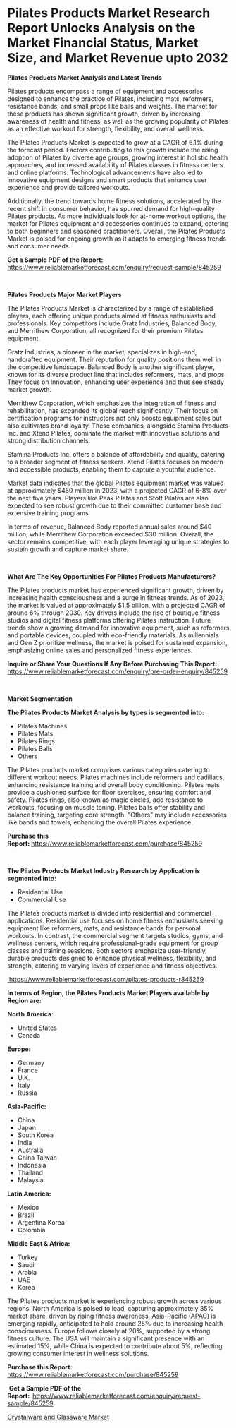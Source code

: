<p><h1>Pilates Products Market Research Report Unlocks Analysis on the Market Financial Status, Market Size, and Market Revenue upto 2032</h1></p><p><strong>Pilates Products Market Analysis and Latest Trends</strong></p>
<p><p>Pilates products encompass a range of equipment and accessories designed to enhance the practice of Pilates, including mats, reformers, resistance bands, and small props like balls and weights. The market for these products has shown significant growth, driven by increasing awareness of health and fitness, as well as the growing popularity of Pilates as an effective workout for strength, flexibility, and overall wellness.</p><p>The Pilates Products Market is expected to grow at a CAGR of 6.1% during the forecast period. Factors contributing to this growth include the rising adoption of Pilates by diverse age groups, growing interest in holistic health approaches, and increased availability of Pilates classes in fitness centers and online platforms. Technological advancements have also led to innovative equipment designs and smart products that enhance user experience and provide tailored workouts. </p><p>Additionally, the trend towards home fitness solutions, accelerated by the recent shift in consumer behavior, has spurred demand for high-quality Pilates products. As more individuals look for at-home workout options, the market for Pilates equipment and accessories continues to expand, catering to both beginners and seasoned practitioners. Overall, the Pilates Products Market is poised for ongoing growth as it adapts to emerging fitness trends and consumer needs.</p></p>
<p><strong>Get a Sample PDF of the Report:&nbsp;</strong> <a href="https://www.reliablemarketforecast.com/enquiry/request-sample/845259?utm_campaign=1833&utm_medium=2&utm_source=Github&utm_content=ia&utm_term=06022025&utm_id=pilates-products">https://www.reliablemarketforecast.com/enquiry/request-sample/845259</a></p>
<p>&nbsp;</p>
<p><strong>Pilates Products Major Market Players</strong></p>
<p><p>The Pilates Products Market is characterized by a range of established players, each offering unique products aimed at fitness enthusiasts and professionals. Key competitors include Gratz Industries, Balanced Body, and Merrithew Corporation, all recognized for their premium Pilates equipment. </p><p>Gratz Industries, a pioneer in the market, specializes in high-end, handcrafted equipment. Their reputation for quality positions them well in the competitive landscape. Balanced Body is another significant player, known for its diverse product line that includes reformers, mats, and props. They focus on innovation, enhancing user experience and thus see steady market growth.</p><p>Merrithew Corporation, which emphasizes the integration of fitness and rehabilitation, has expanded its global reach significantly. Their focus on certification programs for instructors not only boosts equipment sales but also cultivates brand loyalty. These companies, alongside Stamina Products Inc. and Xtend Pilates, dominate the market with innovative solutions and strong distribution channels.</p><p>Stamina Products Inc. offers a balance of affordability and quality, catering to a broader segment of fitness seekers. Xtend Pilates focuses on modern and accessible products, enabling them to capture a youthful audience.</p><p>Market data indicates that the global Pilates equipment market was valued at approximately $450 million in 2023, with a projected CAGR of 6-8% over the next five years. Players like Peak Pilates and Stott Pilates are also expected to see robust growth due to their committed customer base and extensive training programs.</p><p>In terms of revenue, Balanced Body reported annual sales around $40 million, while Merrithew Corporation exceeded $30 million. Overall, the sector remains competitive, with each player leveraging unique strategies to sustain growth and capture market share.</p></p>
<p>&nbsp;</p>
<p><strong>What Are The Key Opportunities For Pilates Products Manufacturers?</strong></p>
<p><p>The Pilates products market has experienced significant growth, driven by increasing health consciousness and a surge in fitness trends. As of 2023, the market is valued at approximately $1.5 billion, with a projected CAGR of around 6% through 2030. Key drivers include the rise of boutique fitness studios and digital fitness platforms offering Pilates instruction. Future trends show a growing demand for innovative equipment, such as reformers and portable devices, coupled with eco-friendly materials. As millennials and Gen Z prioritize wellness, the market is poised for sustained expansion, emphasizing online sales and personalized fitness experiences.</p></p>
<p><strong>Inquire or Share Your Questions If Any Before Purchasing This Report:</strong> <a href="https://www.reliablemarketforecast.com/enquiry/pre-order-enquiry/845259?utm_campaign=1833&utm_medium=2&utm_source=Github&utm_content=ia&utm_term=06022025&utm_id=pilates-products">https://www.reliablemarketforecast.com/enquiry/pre-order-enquiry/845259</a></p>
<p>&nbsp;</p>
<p><strong>Market Segmentation</strong></p>
<p><strong>The Pilates Products Market Analysis by types is segmented into:</strong></p>
<p><ul><li>Pilates Machines</li><li>Pilates Mats</li><li>Pilates Rings</li><li>Pilates Balls</li><li>Others</li></ul></p>
<p><p>The Pilates products market comprises various categories catering to different workout needs. Pilates machines include reformers and cadillacs, enhancing resistance training and overall body conditioning. Pilates mats provide a cushioned surface for floor exercises, ensuring comfort and safety. Pilates rings, also known as magic circles, add resistance to workouts, focusing on muscle toning. Pilates balls offer stability and balance training, targeting core strength. "Others" may include accessories like bands and towels, enhancing the overall Pilates experience.</p></p>
<p><strong>Purchase this Report:&nbsp;</strong><a href="https://www.reliablemarketforecast.com/purchase/845259?utm_campaign=1833&utm_medium=2&utm_source=Github&utm_content=ia&utm_term=06022025&utm_id=pilates-products">https://www.reliablemarketforecast.com/purchase/845259</a></p>
<p>&nbsp;</p>
<p><strong>The Pilates Products Market Industry Research by Application is segmented into:</strong></p>
<p><ul><li>Residential Use</li><li>Commercial Use</li></ul></p>
<p><p>The Pilates products market is divided into residential and commercial applications. Residential use focuses on home fitness enthusiasts seeking equipment like reformers, mats, and resistance bands for personal workouts. In contrast, the commercial segment targets studios, gyms, and wellness centers, which require professional-grade equipment for group classes and training sessions. Both sectors emphasize user-friendly, durable products designed to enhance physical wellness, flexibility, and strength, catering to varying levels of experience and fitness objectives.</p></p>
<p><a href="https://www.reliablemarketforecast.com/pilates-products-r845259?utm_campaign=1833&utm_medium=2&utm_source=Github&utm_content=ia&utm_term=06022025&utm_id=pilates-products">&nbsp;https://www.reliablemarketforecast.com/pilates-products-r845259</a></p>
<p><strong>In terms of Region, the Pilates Products Market Players available by Region are:</strong></p>
<p>
    <p> <strong> North America: </strong>
        <ul>
            <li>United States</li>
            <li>Canada</li>
        </ul>
        </p> 
    <p> <strong> Europe: </strong>
        <ul>
            <li>Germany</li>
            <li>France</li>
            <li>U.K.</li>
            <li>Italy</li>
            <li>Russia</li>
        </ul>
        </p> 
    <p> <strong> Asia-Pacific: </strong>
        <ul>
            <li>China</li>
            <li>Japan</li>
            <li>South Korea</li>
            <li>India</li>
            <li>Australia</li>
            <li>China Taiwan</li>
            <li>Indonesia</li>
            <li>Thailand</li>
            <li>Malaysia</li>
        </ul>
        </p> 
    <p> <strong> Latin America: </strong>
        <ul>
            <li>Mexico</li>
            <li>Brazil</li>
            <li>Argentina Korea</li>
            <li>Colombia</li>
        </ul>
        </p> 
    <p> <strong> Middle East & Africa: </strong>
        <ul>
            <li>Turkey</li>
            <li>Saudi</li>
            <li>Arabia</li>
            <li>UAE</li>
            <li>Korea</li>
        </ul>
    </p>
    </p>
<p><p>The Pilates products market is experiencing robust growth across various regions. North America is poised to lead, capturing approximately 35% market share, driven by rising fitness awareness. Asia-Pacific (APAC) is emerging rapidly, anticipated to hold around 25% due to increasing health consciousness. Europe follows closely at 20%, supported by a strong fitness culture. The USA will maintain a significant presence with an estimated 15%, while China is expected to contribute about 5%, reflecting growing consumer interest in wellness solutions.</p></p>
<p><strong>Purchase this Report: </strong><a href="https://www.reliablemarketforecast.com/purchase/845259?utm_campaign=1833&utm_medium=2&utm_source=Github&utm_content=ia&utm_term=06022025&utm_id=pilates-products">https://www.reliablemarketforecast.com/purchase/845259</a></p>
<p>&nbsp;<strong>Get a Sample PDF of the Report:&nbsp;&nbsp;</strong><a href="https://www.reliablemarketforecast.com/enquiry/request-sample/845259?utm_campaign=1833&utm_medium=2&utm_source=Github&utm_content=ia&utm_term=06022025&utm_id=pilates-products">https://www.reliablemarketforecast.com/enquiry/request-sample/845259</a></p>
<p><strong></strong></p>
<p><p><a href="https://github.com/FassouRP/Market-Research-Report-List-7/blob/main/crystalware-and-glassware-market.md?utm_campaign=1833&utm_medium=2&utm_source=Github&utm_content=ia&utm_term=06022025&utm_id=pilates-products">Crystalware and Glassware Market</a></p></p>